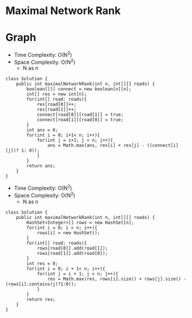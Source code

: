 # Maximal Network Rank

# Graph

- Time Complexity: O(N<sup>2</sup>)
- Space Complexity: O(N<sup>2</sup>)
  - N as n

```
class Solution {
    public int maximalNetworkRank(int n, int[][] roads) {
        boolean[][] connect = new boolean[n][n];
        int[] res = new int[n];
        for(int[] road: roads){
            res[road[0]]++;
            res[road[1]]++;
            connect[road[0]][road[1]] = true;
            connect[road[1]][road[0]] = true;
        }
        int ans = 0;
        for(int i = 0; i+1< n; i++){
            for(int j = i+1; j < n; j++){
                ans = Math.max(ans, res[i] + res[j] - ((connect[i][j])? 1: 0));
            }
        }
        return ans;
    }
}
```

- Time Complexity: O(N<sup>2</sup>)
- Space Complexity: O(N<sup>2</sup>)
  - N as n

```
class Solution {
    public int maximalNetworkRank(int n, int[][] roads) {
        HashSet<Integer>[] rows = new HashSet[n];
        for(int i = 0; i < n; i++){
            rows[i] = new HashSet();
        }
        for(int[] road: roads){
            rows[road[0]].add(road[1]);
            rows[road[1]].add(road[0]);
        }
        int res = 0;
        for(int i = 0; i + 1< n; i++){
            for(int j = i + 1; j < n; j++){
                res = Math.max(res, rows[i].size() + rows[j].size() - (rows[i].contains(j)?1:0));
            }
        }
        return res;
    }
}
```
